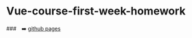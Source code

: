 # Vue-course-first-week-homework

###　:arrow_right: [github pages](https://b9111426.github.io/Vue-course-first-week-homework/)

